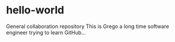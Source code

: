 # hello-world
General collaboration repository
This is Grego a long time software engineer trying to learn GitHub...
